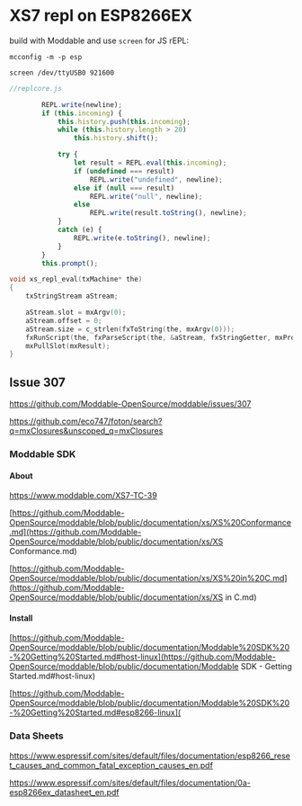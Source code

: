 # XS7 repl on ESP8266EX

build with Moddable and use `screen` for JS rEPL:

```
mcconfig -m -p esp

screen /dev/ttyUSB0 921600
```

```javascript
//replcore.js

		REPL.write(newline);
		if (this.incoming) {
			this.history.push(this.incoming);
			while (this.history.length > 20)
				this.history.shift();

			try {
				let result = REPL.eval(this.incoming);
				if (undefined === result)
					REPL.write("undefined", newline);
				else if (null === result)
					REPL.write("null", newline);
				else
					REPL.write(result.toString(), newline);
			}
			catch (e) {
				REPL.write(e.toString(), newline);
			}
		}
		this.prompt();
```

```c
void xs_repl_eval(txMachine* the)
{
	txStringStream aStream;

	aStream.slot = mxArgv(0);
	aStream.offset = 0;
	aStream.size = c_strlen(fxToString(the, mxArgv(0)));
	fxRunScript(the, fxParseScript(the, &aStream, fxStringGetter, mxProgramFlag), &mxGlobal, C_NULL, mxClosures.value.reference, C_NULL, C_NULL);
	mxPullSlot(mxResult);
}


```

## Issue 307

https://github.com/Moddable-OpenSource/moddable/issues/307

https://github.com/eco747/foton/search?q=mxClosures&unscoped_q=mxClosures

### Moddable SDK

#### About

https://www.moddable.com/XS7-TC-39

[https://github.com/Moddable-OpenSource/moddable/blob/public/documentation/xs/XS%20Conformance.md](https://github.com/Moddable-OpenSource/moddable/blob/public/documentation/xs/XS Conformance.md)

[https://github.com/Moddable-OpenSource/moddable/blob/public/documentation/xs/XS%20in%20C.md](https://github.com/Moddable-OpenSource/moddable/blob/public/documentation/xs/XS in C.md)

#### Install 

[https://github.com/Moddable-OpenSource/moddable/blob/public/documentation/Moddable%20SDK%20-%20Getting%20Started.md#host-linux](https://github.com/Moddable-OpenSource/moddable/blob/public/documentation/Moddable SDK - Getting Started.md#host-linux)

[https://github.com/Moddable-OpenSource/moddable/blob/public/documentation/Moddable%20SDK%20-%20Getting%20Started.md#esp8266-linux](

### Data Sheets

https://www.espressif.com/sites/default/files/documentation/esp8266_reset_causes_and_common_fatal_exception_causes_en.pdf

https://www.espressif.com/sites/default/files/documentation/0a-esp8266ex_datasheet_en.pdf

# 